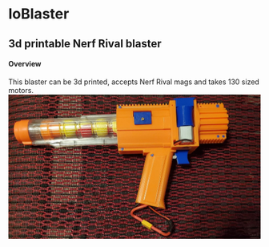 # IoBlaster
## 3d printable Nerf Rival blaster




#### Overview
This blaster can be 3d printed, accepts Nerf Rival mags and takes 130 sized motors.
![Blaster](/images/blaster.jpg)
